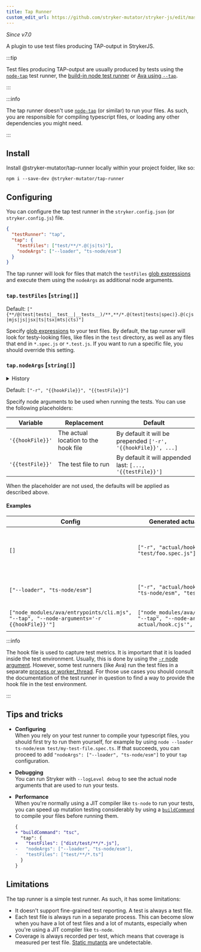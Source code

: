```yaml
---
title: Tap Runner
custom_edit_url: https://github.com/stryker-mutator/stryker-js/edit/master/docs/tap-runner.md
---
```


_Since v7.0_

A plugin to use test files producing TAP-output in StrykerJS.

:::tip

Test files producing TAP-output are usually produced by tests using the [`node-tap`](https://node-tap.org/) test runner, the [build-in node test runner](https://nodejs.org/api/test.html) or [Ava using `--tap`](https://github.com/avajs/ava).

:::

:::info

The tap runner doesn't use [`node-tap`](https://node-tap.org/) (or similar) to run your files. As such, you are responsible for compiling typescript files, or loading any other dependencies you might need.

:::

## Install

Install @stryker-mutator/tap-runner locally within your project folder, like so:

```shell
npm i --save-dev @stryker-mutator/tap-runner
```

## Configuring

You can configure the tap test runner in the `stryker.config.json` (or `stryker.config.js`) file.

```json
{
  "testRunner": "tap",
  "tap": {
    "testFiles": ["test/**/*.@(js|ts)"],
    "nodeArgs": ["--loader", "ts-node/esm"]
  }
}
```

The tap runner will look for files that match the `testFiles` [glob expressions](./config-file.md/#glob-patterns) and execute them using the `nodeArgs` as additional node arguments.

### `tap.testFiles` [`string[]`]

Default: `["{**/@(test|tests|__test__|__tests__)/**,**/*.@(test|tests|spec)}.@(cjs|mjs|js|jsx|ts|tsx|mts|cts)"]`

Specify [glob expressions](./config-file.md/#glob-patterns) to your test files. By default, the tap runner will look for testy-looking files, like files in the `test` directory, as well as any files that end in `*.spec.js` or `*.test.js`. If you want to run a specific file, you should override this setting.

### `tap.nodeArgs` [`string[]`]

<details>

<summary>History</summary>

| Version | Changes                                                   |
| ------- | --------------------------------------------------------- |
| 7.1     | Add `{{hookFile}}` and `{{testFile}}` placeholder support |

</details>

Default: `["-r", "{{hookFile}}", "{{testFile}}"]`

Specify node arguments to be used when running the tests. You can use the following placeholders:

| Variable         | Replacement                          | Default                                                       |
| ---------------- | ------------------------------------ | ------------------------------------------------------------- |
| `'{{hookFile}}'` | The actual location to the hook file | By default it will be prepended `['-r', '{{hookFile}}', ...]` |
| `'{{testFile}}'` | The test file to run                 | By default it will appended last: `[..., '{{testFile}}']`     |

When the placeholder are not used, the defaults will be applied as described above.

#### Examples

| Config                                                                                    | Generated actual node arguments                                                                                  | Explanation                                                      |
| ----------------------------------------------------------------------------------------- | ---------------------------------------------------------------------------------------------------------------- | ---------------------------------------------------------------- |
| `[]`                                                                                      | `["-r", "actual/hook.cjs", "test/foo.spec.js"]`                                                                  | The default, works when using raw JavaScript test files as input |
| `["--loader", "ts-node/esm"]`                                                             | `["-r", "actual/hook.cjs", "--loader", "ts-node/esm", "test/foo.spec.js"]`                                       | If you want to use `ts-node` to run your tests                   |
| `["node_modules/ava/entrypoints/cli.mjs", "--tap", "--node-arguments='-r {{hookFile}}'"]` | `["node_modules/ava/entrypoints/cli.mjs", "--tap", "--node-arguments='-r actual/hook.cjs'", "test/foo.spec.js"]` | If you are running test with [Ava](https://github.com/avajs/ava) |

:::info

The hook file is used to capture test metrics. It is important that it is loaded inside the test environment. Usually, this is done by using the [`-r` node argument](https://nodejs.org/api/cli.html#-r---require-module). However, some test runners (like Ava) run the test files in a separate [process or worker_thread](https://nodejs.org/api/process.html). For those use cases you should consult the documentation of the test runner in question to find a way to provide the hook file in the test environment.

:::

## Tips and tricks

- **Configuring**  
  When you rely on your test runner to compile your typescript files, you should first try to run them yourself, for example by using `node --loader ts-node/esm test/my-test-file.spec.ts`. If that succeeds, you can proceed to add `"nodeArgs": ["--loader", "ts-node/esm"]` to your `tap` configuration.
- **Debugging**  
  You can run Stryker with `--logLevel debug` to see the actual node arguments that are used to run your tests.
- **Performance**  
  When you're normally using a JIT compiler like `ts-node` to run your tests, you can speed up mutation testing considerably by using a [`buildCommand`](./configuration.md#buildcommand-string) to compile your files before running them.

  ```diff
  {
  + "buildCommand": "tsc",
    "tap": {
  +   "testFiles": ["dist/test/**/*.js"],
  -   "nodeArgs": ["--loader", "ts-node/esm"],
  -   "testFiles": ["test/**/*.ts"]
    }
  }
  ```

## Limitations

The tap runner is a simple test runner. As such, it has some limitations:

- It doesn't support fine-grained test reporting. A test is always a test file.
- Each test file is always run in a separate process. This can become slow when you have a lot of test files and a lot of mutants, especially when you're using a JIT compiler like `ts-node`.
- Coverage is always recorded per test, which means that coverage is measured per test file. [Static mutants](../mutation-testing-elements/static-mutants.md) are undetectable.
